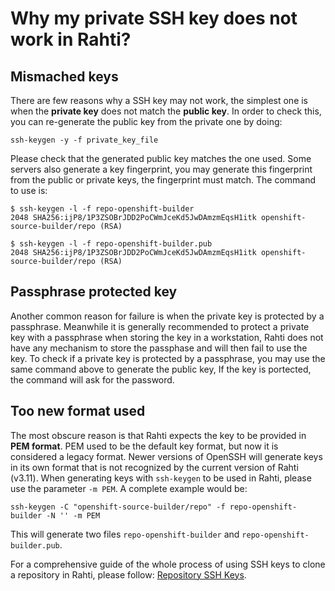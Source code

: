 # Why my private SSH key does not work in Rahti?

## Mismached keys

There are few reasons why a SSH key may not work, the simplest one is when the **private key** does not match the **public key**. In order to check this, you can re-generate the public key from the private one by doing:

```
ssh-keygen -y -f private_key_file
```

Please check that the generated public key matches the one used. Some servers also generate a key fingerprint, you may generate this fingerprint from the public or private keys, the fingerprint must match. The command to use is:

```
$ ssh-keygen -l -f repo-openshift-builder
2048 SHA256:ijP8/1P3ZSOBrJDD2PoCWmJceKd5JwDAmzmEqsH1itk openshift-source-builder/repo (RSA)

$ ssh-keygen -l -f repo-openshift-builder.pub
2048 SHA256:ijP8/1P3ZSOBrJDD2PoCWmJceKd5JwDAmzmEqsH1itk openshift-source-builder/repo (RSA)
```

## Passphrase protected key

Another common reason for failure is when the private key is protected by a passphrase. Meanwhile it is generally recommended to protect a private key with a passphrase when storing the key in a workstation, Rahti does not have any mechanism to store the passphase and will then fail to use the key. To check if a private key is protected by a passphrase, you may use the same command above to generate the public key, If the key is portected, the command will ask for the password.

## Too new format used

The most obscure reason is that Rahti expects the key to be provided in **PEM format**. PEM used to be the default key format, but now it is considered a legacy format. Newer versions of OpenSSH will generate keys in its own format that is not recognized by the current version of Rahti (v3.11). When generating keys with `ssh-keygen` to be used in Rahti, please use the parameter `-m PEM`. A complete example would be:

```
ssh-keygen -C "openshift-source-builder/repo" -f repo-openshift-builder -N '' -m PEM
```

This will generate two files `repo-openshift-builder` and `repo-openshift-builder.pub`.

For a comprehensive guide of the whole process of using SSH keys to clone a repository in Rahti, please follow: [Repository SSH Keys](https://cloud.redhat.com/blog/private-git-repositories-part-2a-repository-ssh-keys).

